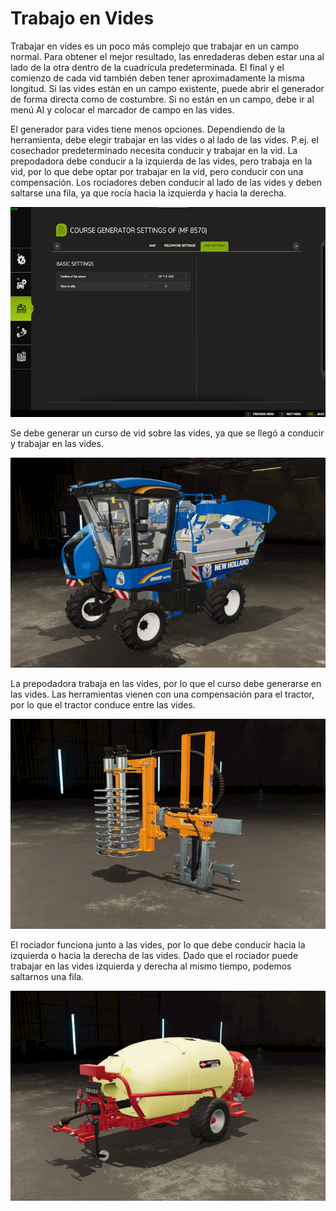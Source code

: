 # Trabajo en Vides


Trabajar en vides es un poco más complejo que trabajar en un campo normal.
Para obtener el mejor resultado, las enredaderas deben estar una al lado de la otra dentro de la cuadrícula predeterminada.
El final y el comienzo de cada vid también deben tener aproximadamente la misma longitud.
Si las vides están en un campo existente, puede abrir el generador de forma directa como de costumbre.
Si no están en un campo, debe ir al menú AI y colocar el marcador de campo en las vides.



El generador para vides tiene menos opciones.
Dependiendo de la herramienta, debe elegir trabajar en las vides o al lado de las vides.
P.ej. el cosechador predeterminado necesita conducir y trabajar en la vid.
      La prepodadora debe conducir a la izquierda de las vides, pero trabaja en la vid, por lo que debe optar por trabajar en la vid, pero conducir con una compensación.
      Los rociadores deben conducir al lado de las vides y deben saltarse una fila, ya que rocía hacia la izquierda y hacia la derecha.


![Image](https://raw.githubusercontent.com/Jan2903/CourseplayHelp/refs/heads/main/translation_data/vineworkgen_0_0_765_510.png)


Se debe generar un curso de vid sobre las vides, ya que se llegó a conducir y trabajar en las vides.


![Image](https://raw.githubusercontent.com/Jan2903/CourseplayHelp/refs/heads/main/translation_data/vineworkharvest_0_0_765_510.png)


La prepodadora trabaja en las vides, por lo que el curso debe generarse en las vides.
Las herramientas vienen con una compensación para el tractor, por lo que el tractor conduce entre las vides.


![Image](https://raw.githubusercontent.com/Jan2903/CourseplayHelp/refs/heads/main/translation_data/vineworkpruner_0_0_765_510.png)


El rociador funciona junto a las vides, por lo que debe conducir hacia la izquierda o hacia la derecha de las vides.
Dado que el rociador puede trabajar en las vides izquierda y derecha al mismo tiempo, podemos saltarnos una fila.


![Image](https://raw.githubusercontent.com/Jan2903/CourseplayHelp/refs/heads/main/translation_data/vineworkspray_0_0_765_510.png)

